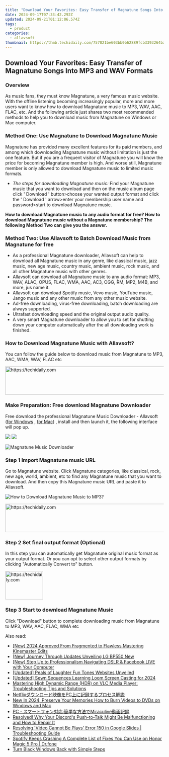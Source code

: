 ```yaml
---
title: "Download Your Favorites: Easy Transfer of Magnatune Songs Into MP3 and WAV Formats"
date: 2024-09-17T07:33:42.292Z
updated: 2024-09-21T01:12:06.574Z
tags:
  - product
categories:
  - allavsoft
thumbnail: https://thmb.techidaily.com/757021be603bb0b62889fcb3393264ba25afdf3ad53016173b55a4a0650b3071.jpg
---
```


## Download Your Favorites: Easy Transfer of Magnatune Songs Into MP3 and WAV Formats

### Overview

As music fans, they must know Magnatune, a very famous music website. With the offline listening becoming increasingly popular, more and more users want to know how to download Magnatune music to MP3, WAV, AAC, FLAC, etc. And the following article just shares two most recommended methods to help you to download music from Magnatune on Windows or Mac computer.

### Method One: Use Magnatune to Download Magnatune Music

Magnatune has provided many excellent features for its paid members, and among which downloading Magnatune music without limitation is just the one feature. But if you are a frequent visitor of Magnatune you will know the price for becoming Magnatune member is high. And worse still, Magnatune member is only allowed to download Magnatune music to limited music formats.

* _The steps for downloading Magnatune music:_ Find your Magnatune music that you want to download and then on the music album page click ' Download ' button>choose your wanted output format and click the ' Download ' arrow>enter your membership user name and password>start to download Magnatune music.

**How to download Magnatune music to any audio format for free? How to download Magnatune music without a Magnatune membership? The following Method Two can give you the answer.**

### Method Two: Use Allavsoft to Batch Download Music from Magnatune for free

* As a professional Magnatune downloader, Allavsoft can help to download all Magnatune music in any genre, like classical music, jazz music, new age music, country music, ambient music, rock music, and all other Magnatune music with other genres.
* Allavsoft can download all Magnatune music to any audio format: MP3, WAV, ALAC, OPUS, FLAC, WMA, AAC, AC3, OGG, RM, MP2, M4B, and more, jus name it.
* Allavsoft can download Spotify music, Vevo music, YouTube music, Jango music and any other music from any other music website.
* Ad-free downloading, virus-free downloading, batch downloading are always supported.
* Ultrafast downloading speed and the original output audio quality.
* A very smart Magnatune downloader to allow you to set for shutting down your computer automatically after the all downloading work is finished.

### How to Download Magnatune Music with Allavsoft?

You can follow the guide below to download music from Magnatune to MP3, AAC, WMA, WAV, FLAC etc

<!-- affiliate ads begin -->
<a href="https://aligracehair.sjv.io/c/5597632/2087267/19272" target="_top" id="2087267">
  <img src="//a.impactradius-go.com/display-ad/19272-2087267" border="0" alt="https://techidaily.com" width="728" height="90"/>
</a>
<img height="0" width="0" src="https://aligracehair.sjv.io/i/5597632/2087267/19272" style="position:absolute;visibility:hidden;" border="0" />
<!-- affiliate ads end -->

### Make Preparation: Free download Magnatune Downloader

Free download the professional Magnatune Music Downloader - Allavsoft ([for Windows](https://tools.techidaily.com/allavsoft/products/) , [for Mac](https://tools.techidaily.com/allavsoft/products/)) , install and then launch it, the following interface will pop up.

[![](https://www.allavsoft.com/how-to/../images/how-to/free-download-win.jpg)](https://tools.techidaily.com/allavsoft/products/) [![](https://www.allavsoft.com/how-to/../images/how-to/free-download-mac.jpg)](https://tools.techidaily.com/allavsoft/products/)

![Magnatune Music Downloader](https://www.allavsoft.com/how-to/../images/allavsoft/screen-shot-600.jpg)

### Step 1 Import Magnatune music URL

Go to Magnatune website. Click Magnatune categories, like classical, rock, new age, world, ambient, etc to find any Magnatune music that you want to download. And then copy this Magnatune music URL and paste it to Allavsoft.

![How to Download Magnatune Music to MP3?](https://www.allavsoft.com/how-to/../images/how-to/download-rtmp-video/download-rtmp-video.jpg)

<!-- affiliate ads begin -->
<a href="https://aligracehair.sjv.io/c/5597632/1868575/19272" target="_top" id="1868575">
  <img src="//a.impactradius-go.com/display-ad/19272-1868575" border="0" alt="https://techidaily.com" width="728" height="90"/>
</a>
<img height="0" width="0" src="https://aligracehair.sjv.io/i/5597632/1868575/19272" style="position:absolute;visibility:hidden;" border="0" />
<!-- affiliate ads end -->

### Step 2 Set final output format (Optional)

In this step you can automatically get Magnatune original music format as your output format. Or you can opt to select other output formats by clicking "Automatically Convert to" button.

<!-- affiliate ads begin -->
<a href="https://aligracehair.sjv.io/c/5597632/2135363/19272" target="_top" id="2135363">
  <img src="//a.impactradius-go.com/display-ad/19272-2135363" border="0" alt="https://techidaily.com" width="120" height="90"/>
</a>
<img height="0" width="0" src="https://aligracehair.sjv.io/i/5597632/2135363/19272" style="position:absolute;visibility:hidden;" border="0" />
<!-- affiliate ads end -->

### Step 3 Start to download Magnatune Music

Click "Download" button to complete downloading music from Magnatune to MP3, WAV, AAC, FLAC, WMA etc

<ins class="adsbygoogle"
     style="display:block"
     data-ad-format="autorelaxed"
     data-ad-client="ca-pub-7571918770474297"
     data-ad-slot="1223367746"></ins>

<ins class="adsbygoogle"
     style="display:block"
     data-ad-client="ca-pub-7571918770474297"
     data-ad-slot="8358498916"
     data-ad-format="auto"
     data-full-width-responsive="true"></ins>

<span class="atpl-alsoreadstyle">Also read:</span>
<div><ul>
<li><a href="https://vp-tips.techidaily.com/new-2024-approved-from-fragmented-to-flawless-mastering-kinemaster-edits/"><u>[New] 2024 Approved From Fragmented to Flawless Mastering Kinemaster Edits</u></a></li>
<li><a href="https://extra-approaches.techidaily.com/new-journey-through-updates-unveiling-lg-bp550-new/"><u>[New] Journey Through Updates Unveiling LG BP550 New</u></a></li>
<li><a href="https://facebook-videos.techidaily.com/new-step-up-to-professionalism-navigating-dslr-and-facebook-live-with-your-computer/"><u>[New] Step Up to Professionalism Navigating DSLR & Facebook LIVE with Your Computer</u></a></li>
<li><a href="https://extra-skills.techidaily.com/updated-peals-of-laughter-fun-tones-websites-unveiled/"><u>[Updated] Peals of Laughter Fun Tones Websites Unveiled</u></a></li>
<li><a href="https://digital-screen-recording.techidaily.com/updated-sewn-sequences-learning-loom-screen-casting-for-2024/"><u>[Updated] Sewn Sequences Learning Loom Screen Casting for 2024</u></a></li>
<li><a href="https://win-web.techidaily.com/mastering-high-dynamic-range-hdr-on-vlc-media-player-troubleshooting-tips-and-solutions/"><u>Mastering High Dynamic Range (HDR) on VLC Media Player: Troubleshooting Tips and Solutions</u></a></li>
<li><a href="https://win-web.techidaily.com/netflixpc/"><u>Netflixダウンロード映像をPC上に記録するプロセス解説</u></a></li>
<li><a href="https://video-ai-editor.techidaily.com/new-in-2024-preserve-your-memories-how-to-burn-videos-to-dvds-on-windows-and-mac/"><u>New In 2024, Preserve Your Memories How to Burn Videos to DVDs on Windows and Mac</u></a></li>
<li><a href="https://win-web.techidaily.com/pcmiraculive/"><u>PC・スマートフォン対応:簡単な方法でMiraculive動画記録</u></a></li>
<li><a href="https://sound-issues.techidaily.com/resolved-why-your-discords-push-to-talk-might-be-malfunctioning-and-how-to-repair-it/"><u>Resolved! Why Your Discord's Push-to-Talk Might Be Malfunctioning and How to Repair It</u></a></li>
<li><a href="https://win-web.techidaily.com/resolving-video-cannot-be-plays-error-150-in-google-slides-troubleshooting-guide/"><u>Resolving 'Video Cannot Be Plays' Error 150 in Google Slides | Troubleshooting Guide</u></a></li>
<li><a href="https://fix-guide.techidaily.com/spotify-keeps-crashing-a-complete-list-of-fixes-you-can-use-on-honor-magic-5-pro-drfone-by-drfone-fix-android-problems-fix-android-problems/"><u>Spotify Keeps Crashing A Complete List of Fixes You Can Use on Honor Magic 5 Pro | Dr.fone</u></a></li>
<li><a href="https://windows11.techidaily.com/turn-black-windows-back-with-simple-steps/"><u>Turn Black Windows Back with Simple Steps</u></a></li>
</ul></div>

